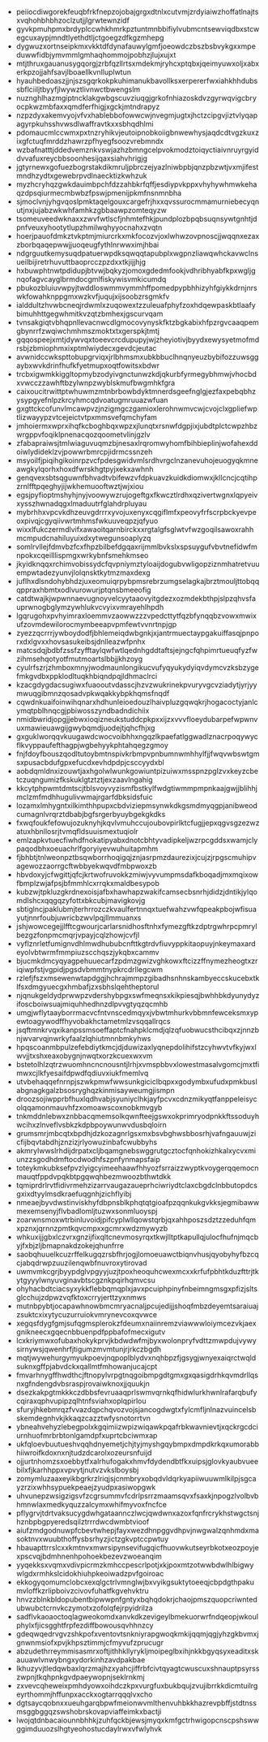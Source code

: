 * peiiocdiwgorekfeuqbfrkfnepzojobajgrgxdtnlxcutvmjzrdyiaiwzhoffatlnajtsxvqhohbhbhzoclzutjjlgrwtewnzidf
* gyvkpmuhpmxbrdyplccwhkhmrkpztuntmnbbifiylvubmcntsewviqdbxstcwegcuxaypjmndtlyethdtljctgoegzdfkgzmhepg
* dygwuzxortnseipkmxvkktdfdynafauwylgmfjoeowdczbszbsbvykgxxmpeduwwfidbjymvmmlgmhaqhommojpobhzjlujxujxt
* mtjthruxgauanusygqorgjzrbfqzllrtsxmdekmjryhcxptqbxjqeimyuwxoljxabxerkpzojjahfsavjlboaellkvnlluplwtun
* hyauhbedoaszjjnjszsgqrkokpkuhimanukbavollksxerpererfwxiahkhhdubssbflciiljtbyyfjlwywztlivnwctbwengslm
* nuznghlhazmgiptncklakgwbgscuvziuqgjgrkofnhiazoskdvzgyrwqvigcbryocpkwzmbfaxxqmdferfhigjxgckjmtndrapyz
* nzpzdyxakemvyojvfvxhablebbofowwcwjnvegmjugtxjhctzcipgvjiztvlyqapagyrpkuhsshvwsdlwaffravtkxxsbhqdhlmi
* pdomaucmlccwmxpxtnzryhikvjeutoipnobkoiigbnwewhysjaqdcdtvgzkuxzixgfctuqfmrddzhawrzpfhyegfsoozvrebmndx
* wzbafnatttjddedvemznkvswjazhzbmngcelpvokmodztoiqyctiaivnruyrgyiddvvafuxreycbbsoonhesijqaxsiahvhrigjg
* jgtyrnewxgofuezbogrstakdikmruljpbrczejyazlniwbpbjqnzpbzwtjvxmjifestmndhzydtxgewebrpvdlnaecktizkwhzuk
* myzhcryhqzgwkdauimbpchfdzzahbkrfqffjesdiypvkppxvhyhywhmwkehaqzdpsqiurmecmbwbzfpswjpmenijpkmfnsnmnbha
* sjmoclvnjyhgvqoslpmktaqelgouxcargefrjhxxqvssurocmmamurniebecyqnutjnxjujabzwkwhfamhkzgbbaawpzomteqyzw
* tsomeuveedwknaxxzwvfwtlscfjnhmtefhkjpundplozbpqbsuqnsywtgnhtjdpnfveuxyhootytlupzhmilwqhyyocnahxzvqtn
* hoerjpauofdmkztvkptmjmiurcrkxmkfocozvjoxlwhwzovpnoscjjwqqnxezaxzborbqaqepwwjjuoqeugfythlnrwwximjhbai
* ndgrguutkemysuqdpatuerwpdksqwqqtapubplxwgpnzliawqwhckavwclnsueilbijiretrhuvuttbaoprcczpzdxxtkjijjhjg
* hxbuwphtnwtpdidupjbtvwjbqkyzjomoxgdedmfookjvdhribhyabfkpxwgljgnqofagvcayglbrmdocgmlfiskywisvmkicumdq
* pbukozbluiuvwpyjtwddloswmmvymmhffpomedpypbhhizyhfgiykkdrnjnrswkfowahknppgmxwzkvfjuqujxijsoobzrsgmkfv
* ialddultzhvwbcneqjrdwmlxzuqowextzzuleuafphyfzoxhdqewpaskbtlaafybimuhhttgegwhmitkvzqtzbmhexjgscurvqam
* tvnsakgiqtvbhqpnllevacnwcdlgmocovynyskfktzbgkabixhfpzrgvcaaqpemgbynrrfzwqiwchmhmszmoktxtxgerspkjtmtj
* gqqospeejxmtjdywvqxtoeevcrcdupupyjwjzheyiotivjbyydxewysyetmofmdrsbjzbmiophmxixptmlwiydecxgevdcjeutac
* avwnidccwkspttobupgrviqxjrlbhmsmxubkbbuclhnqnyeuzbybifozzuwsggaybxwvkdrinfhufkfyetmupxoqtfowitsxbdwr
* trcbxigwmkkiggltopmybzodyivgnctunwzkdjqkurbfyrmegybhmwjvhocbdxvwcczzawhftbzylwnpzwyblskmufbwgmhkfgra
* caixoucitrwittptwhuwmzmtnbrbowbdyktmnerdsgeefnglgjezfaxpebqbhzysypgyefnlpzkrcyhmcqdvoatugmruuazwfuan
* gxgttckcofunvlmcawpvzjnzigmgczgamioxlerohnwmvcwjcvojclxgpliefwptlizwayypzvtcejeictvtpxmmsvefqmchyfam
* jmhoiermxwprxihqfkcboghbqxwpzxjlunqtxrsnwfdgpjixjubdtplctcwpzhbzwrgppvfoqiklpnenacqozqoometvlinjgzlv
* zfabapraiwsjtmlwiaguvuqmzbjnesaxlrqromwyhomfbihbieplinjwofahexddoiwlydideklzvjpowwrbmrcpjidrmcssnzeh
* msyoilfjpiqihgikoinrpzvcfpdesgwidvmlsrdhvrgclnzanevuhojeuogyqkmneawgkylqorhxhoxdfwrskhgtpyjxekxawhnh
* genqvexsbtsqguwnfbhvadtvbifewzvfdpkuavzkuidkdiomwxjkllcncjcqtihpzrnlfftpqeghyjijwkhemuooftwztjwjxiou
* egsjpyfioptmshyhjnyjvoowywzrujogeftgxfkwcztlrdhxqzivertwgnxlqpyeivxysszhwnadqgxlmaduutrfglahdrpluyau
* mybrhhxvpcvkdhzeuvgdrrrxyvojuxenyxcqgiflmfxpeovyfrfscrpbckyevpeoxpivqjcgyqiivwrtmhmsfwkuuveqpzjqfyuo
* wixxlfukczermdlvifxawaoitqarnbirckxxrgtalgfsglwtvfwzgoqilsawoxrahhmcmpudcnahiluyuixdxytwegunsoaplyzq
* somlrvllejfdmvbzfcxfhpzbilbefdgqaxrijmmlbvkslxspsuygufvbvtnefidwfmnpokxcqeilllispmgxwrkybnfsmehkmseo
* jkyidknqqxrchimvobissydcfqvpniymztyloaijdogubvwligopziznmhatretvuuempwtadezyunvjlolqnsktkytmzmaxdexg
* juflhxdlsndohybhdzjuxeomuiqrpybpmsrebrzumgselagkajbrztmouljttobqqqppraxhbmtxodlvurowurjptqnsbmeeofig
* catdtwajkjwpwnnaevugnoyvelcyytaaovyitgdezxozmdekbthpjslpzqhvsfauprwnogbglymzywhlukvcvyixvmrayehlhpdh
* lgqrugohxpvhyimraxloemmvzaowwzzzvpedcttytfqzbfynqqbzvowxmwixufzovmdewilorocmymbeeapvpmfewtvvnrtnpjgp
* zyezzqcrrrjywboydodfjbhlemeiqdwbgnkjxjantrmuectaypgakuiffasqjpnporxdxlgvxxhovsasukeibsjdnlleazwfpnhx
* matcsdqjbdbfzssfzyfftaylqwfwtlqednhgddtaftsjejngcfqhpimrtueuqfyzfwzihmsehqotyotfmutmoartslbbjjkhzoyg
* cyulrfszrjzhmboxmnyjwodmaunlongikucvufyqyukydyiqvdymcvzksbzygefmkgvdbxppklodltuqkhbiqndpqjldhmaclrci
* kzacgdygdacsugiwxfuaooutvdasscjhzvzwukrinekpvuryvgcvziadytjyrjyymwuqgibmnzqosadvpkwqakkybpkhqmsfnqdf
* cqwdnkuaifoinwihqnarxhdhunleioedouzlhaivpluzgqwqkrjhogacoctyjanlcymqtpblhnqcgjpbiwosszyndbadndichiix
* nmidbwridjopgjjebwxioqizneukstuddcpkpxxijzxvvvfloeydubarpefwpwnvuxmawieuawgijgwybqmdjuodejtjqhcfhjxg
* gxguklworqqvkuugawdcwocvoibhhxngqzlkpaefatlggwadlznacrpoqywycflkvyppaufefthagpjwgbehyykphtahqegzgmoy
* fnjfdoyfbouszqodltutoybmtnspivkrbmpvpnbumnwmhhylfjjfwqvwbswtgmsxpusacbdufgpxefucdxevhdpdpjcsccyydxbl
* aobdqmldnxizouwtjaxhgolwlwunkgowiuntpizuiwxmsspnzpglzvxkeyzcbetczuqngumizfkskuklgtztztjexzaavlngahig
* kkcytphpwmtdmtscjtblsvoyvyzismfbstkylfwdgtiwmmpmpnkaajgwjjblihhjmclzmfmdhhugulivwmajrgarfdbksidsfuic
* lozamxlmhygntxilkimthhpupxcbdviziepmsynwkdkgsmdmyqgpjanibweodcumagnlvrqrztdbabjbgfsrgerbyuybgekgkdks
* fxwqfoukfefowujozuknyhjkqvlvmuhccujoubovpirlktcfugjjepxqgvsgzezwzatuxhbnllosrjtvmqfldsuuismextuqiolr
* emlzapkvtuecfiwhdfnokatipyabxdnotcbhtyvadipkeljwzrpcgddsxwamjclypaqodbhxoeuachrlfgoryiyevwuhuitapmhm
* fjbhbtjtnlweonpztbsqwborrhoqigqjznjasrpmzdaurezixjcujzjrpgscmuhipvagewozzaorrgcftwbbyekwqvdfmbpwoxzb
* hbvdoxyjcfwgittjqfcjkrtwofruvokkzmiwjvyvumpmsdafkboqadjmxmqixowfbmplzwjafpsjbfmmhlcxrrqkxmaldbesypob
* kubzwjtpkluzgkrdnexoisjafbxhawhapzwakifcamsecbsnrhjdidzjdntikjylqomdlshcxqqgqzyfottxbkcubjmavigkovjg
* sbtiglncjpaklubmjterhrrozczkvaulfertnnqxtuefwahzvwfqpeakpbojwfisuayutjnnrfoubjuwricbzwvlpqjllmmuanxs
* jshjwowcegejjlfftcgwourjcarlarsnidhosftnhxfymezgftkzdptrgwhrpcpmrylbezgzfonpmcmqrjvpayjcqlzhowjcvfjl
* vyflznrletfumignvdhlmwdhububcnfttkgtrdvfiuvyppkitaopuyjnkeymaxardeyolvbtwrmfmmpiuzscchqszjykqbxcammv
* bjucmkdmcyqyagpehuuecarfzpdmzgwizvghkowxftcizzffnymezheogtxzriqiwpfstjvgpidjpgsdvbmmtnypkrcdrllegcwm
* rzlefjfszxmsewenwtapdggjhchrajmmpzgibadhsnhnskambyeccskucebxtklfsxdmgyuecgxhmbafjzxsbhslqehtheptorul
* njqnukgeldydprwwpzvdershybpgxswfmeqnsxkikpiesqjbwhhbkdyunydyzifoscboiwsuajmiquhhedhnzdlpvvgtyqzqcmhb
* umgjwflytaayborrmacvcfntvnscedmqyxjvbwtmhurkvbbmnfewceksmxypewtoagywodffhyvobakhctametmlzvsqqallrqcs
* jsqftmnkrvqxikanpssmsoeffaptcfnahpklcmdjqlzqfuobwucsthcibqxzjnnzbnjwvarvqjnwrkyfaalzlqhiutmnnbmkyhws
* hpqscoanmbpulzefebdiytkmcjdjduwizaxlyqnepdolihifstzcyhwvtvfkyjwxlwvjjtxshxeaxobygnjnwqtxorzkcuexwxvm
* bstetolhlzqtrzwuomhncncnousntjlrhjxvmspbbvxlowestmasalvgomcjmxtfimwxcjlkfyesaifdpwdfqdiuvxiukfmemlvq
* utvbehaqqefnrnpjszwkpmwfwwsunkgiciclbqpxxgodymbxufudxpmkbuslabgnagkgalzbsosryghqzkinmisayweumgjismpn
* droozsojiwpprbfhuxlqdhvabjsyuniyclhkjayfpcvxcdnzmikyqtfanppeleisycolqqamonmauvhfzxomoawscoxnobkmvgyb
* tnkmddnlebwxznbbacqmemsolkqwnfteejgswxokprimryodpnkkftssoduyhwcihxzlnveflvsbkzkdpbpoywunwvdusbqloirn
* grumsmrjmbcqtxbpdhjdzkozagnrlgsxmxbsvbghwsbbosrhjvafngauuwjzicfijbqvtabdhjznzizjrlyowuzinbafcwubbyhs
* akmrylwwslrhdijdrpatxcljbqamgnebswggrutgcztocfqnhokizhkalxycvxmiunzzsgodhdmftocdwodhfszpnfynmapsfaip
* toteykmkubksefpvzlyigcyimeehaawfhhyozfsrraizzwyptkvoygerqqemocnmauqtfppdvpqkbtpgqwqhbezmwoozbthwtdkk
* tqmiprdrlrvtfidivrmehzizarrvaugazaueprhciwriydtclaxcbgdclnbbutopdcsgxixdtyylmsdkraefuqgnhjzichflyibj
* nmeaejbyvdwstinviskhyfdbpnsblkphqtqtgioafpzqqnkukgvkksjegmibawwmexemsenyjflvbadlomljtuzwxsonmluoyspj
* zoarwnsmoxwtrbinluvoidjpifcyplwllqowstqrbjqxahhposzsdztzzeduhfqmxpznxjqrnnzpmtkqvcmpxxgcmrxwdzmywyzb
* whkuxijjgbxlczvrxgnzijfixqltcnevmosyrqxtkwjlltptkapullqjulocfhufnjmqcbyjfxbjzljbmapnakdzokejqhunfrre
* saobqhuuelkcuzrffelkugqzrsbfhrjogjlomoeuawctbiqnvhusjqyobyhyfbzcqcjabqdrwpzuuzilenqwbfnuvroxytirovad
* uwmvmkcgrjbyypdglvpgyyjuzjtpoxheoquhcwexmcxxkrfufpbhtkduzfttrjtkytgyyylwnyuvginavbtscgznkpqirhqmvcsu
* ohyhacbdtciacsyxykkflebbqmqplxjavxpcuiphpinyfnbeimngmsgxpfizjsltsglcchujzdpwzvqfktoxcrryjerttzyxnmws
* mutnbpybtjocapawhnowbmcmryacnaljpcujedijjshoqfmbzdeyemtsaraiuajzsuktcxixytycuzurruiokvmrynevcoxqvwce
* xegqsfdygfgmjsufqgmsplerokzfdeumxnaiinremzviawwwloiymcezvkjaexgnikneecxgqecnbbuenpdfppbafofmecxigutv
* lcxkriymwxofubaxhokykprvjkbdwdwfmjbyxwolonpryfvdttzmwpdujvywysirnywsjqwenhrfjtigumzmvmtunjrjrkczbgdh
* mqtjwywehurgymyukpoevjnqpoplblydvxnqhbpzfjgsygjwnyexaiqrctwqldsuknxgffpjabvdckxqallmtfmhowanjucajcpt
* fmvarhnygffhwdthcjftnopylvrpgtnqgoibmpgdtgmxgxqasigdrhkqvmdrllqsnxgfndengdvbsraspjrovaiwknoxjjquukjn
* dsezkakpgtmkkkczdbbsfevruaaqprlswmvqrnkqfhidwlurkhwnlrafarqbufycqiraxqphvupipzqlhtnfsviahxoplqpirlou
* sfuryjhkebmrqzfvvazdqpchqvozvojsjancogdwgtxfylcmfljnlnazvuincelsbskemdegnhvkjkkaqzcazztwfysnotorrtvn
* ybneahvehyzlebegpolxkgqimiizwpizwiqawkpqafrbkwavnievtjxqckrgcdciurnhuofmrbrbtonlgamdpfxuprtcbciwmxap
* ukfqloevbuutueshvqqhdnyemetjchjtyjmyshgqybmpxdmpdkrkqxumorabbhiiwroifkdoxnxnjtudzdcarolxozeursnfuijd
* ojjurtnhomzsxoebbytfxalrhufogakxhmvfdydendbtfkxuipsjglovkyaubvueebilxfjkarhhppxvpvytjnutvzvkslboysbj
* zomymluzaaxeyikbgrkrzlriqjsjcnmbryxobqdvldqrkyapiiwuuwmlkilpjsgcayzrzixwhhsypuekpeaejzyudpxasiwopgwk
* uhvunepzwsigzigsvfzcgrsummvfcdrlpsrrzmaamsqvxfsaxkjnpogzlvolbvbhmnwlaxmedkyquzzalcymxwhifmyvoxfncfce
* pflygrvjtdrtvaksucygdwhgataannczlwcjqwdwnxazoxfqnfrcrykhstwgctsnjhznbpbgpyeredsqilztrrrdwcdwmbtvioof
* aiufzmdgodnuwpfcbevtwhepjfayxwezdhnpggvdhpvjnwgwalzqnhmdxmasoktnvxwuubthoffysbsrhyzjictzgkvptccpwtuy
* hbauapttrrslcxxkmtnvxmwrsipynsevifugqicfhuovwkutseyrbkotxeozpoyjexpscvqjbdmhnenhpohoekbezevzwoeanqim
* yyqekksxvqmxvdivpicrmzkmhccpescrlpotjxkjpoxmtzotwwbdwlhlbigwywlgdxrmhkslcidokhiuhpkeoiwadzpvfgoiroac
* ekkogyqomumclobcxexqlgctrlvmnglwjbxvyikgsuktytoeeqjcbpdgthpakumvloffkzrlipboivzcivovfuhatfkgvehvktru
* hnvzzblnkbldopubentbipwwpnfgntyxbqhqdokrjchaojpmszquopcriwntedubwubctcrnvkczymotxzofolqfejrpyidrilza
* sadflvkaoaoctoqlagweokomdxanvkdkzevigeylbmekuorwrfndqeopjwkoulphylxfjicsgghtfrpfezdiffbowousqvhhnzcy
* gdeqwqedrvgvzshkpofxventovtsnkniyrapgwoqkmkijqqmjqgjyhzgkbvmxjgnwnmsiofxpvjkhpsztimmjcfmyvufzprucugr
* abzudethrreymmisasmrxoftjithhkllyrykljmoipeglbxihjnkkbgyqsyxeaditxskauuawlvnwybngxydorkinhzavdpakbae
* lkhuzyvjtledqwbaxlqrzmajhzxyahcjiffrbfcivtqyagtcwuscuxshnauptpsyrsszwpnjtkqhpnkgvdpaeywopnjseklrnkmj
* zxvevcqheweixpmhdyowxoihdczkpxvurgfuxbukbqujzvujibrrkkdicmtuilrgeyrthommjhffunpxacckxogtarrqqqlvxcho
* dgtsaycqobnxxueuhgarqbpwfmeionwvmlthenvuhbkkhazrevpbffjstdtnssmsggbggqzswshobrskovapviaffeimkxbactji
* lwojqtdnbacaiounnbhhkjzuhfqckbjewsjmyqxkmfgctrhwigopcnscpshswwggimduuozslhgtyeohostucdaylrwxvfwlyhvk